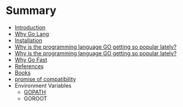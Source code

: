# Summary

* [Introduction](README.md)
* [Why Go Lang](why-go-lang.md)
* [Installation](installation.md)
* [Why is the programming language GO getting so popular lately?](https://www.quora.com/Why-is-the-programming-language-GO-getting-so-popular-lately)
* [Why is the programming language GO getting so popular lately?](why-is-the-programming-language-go-getting-so-popular-lately.md)
* [Why Go Fast](why-go-fast.md)
* [References](references.md)
* [Books](books.md)
* [promise of compatibility](promise-of-compatibility.md)
* Environment  Variables
  * [GOPATH](gopath.md)
  * GOROOT

